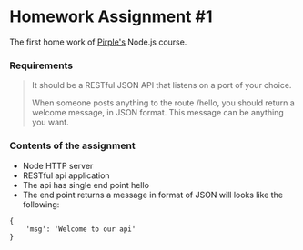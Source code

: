 # Homework Assignment #1
The first home work of [Pirple's](https://pirple.thinkific.com) Node.js course.
### Requirements
>
> It should be a RESTful JSON API that listens on a port of your choice. 
> 
> When someone posts anything to the route /hello, you should return a welcome message, in JSON format. This message can be anything you want. 


### Contents of the assignment

 * Node HTTP server
 * RESTful api application
 * The api has single end point hello
 * The end point returns a message in format of JSON will looks like the following:

 ```
 {
     'msg': 'Welcome to our api'
 } 
 ```